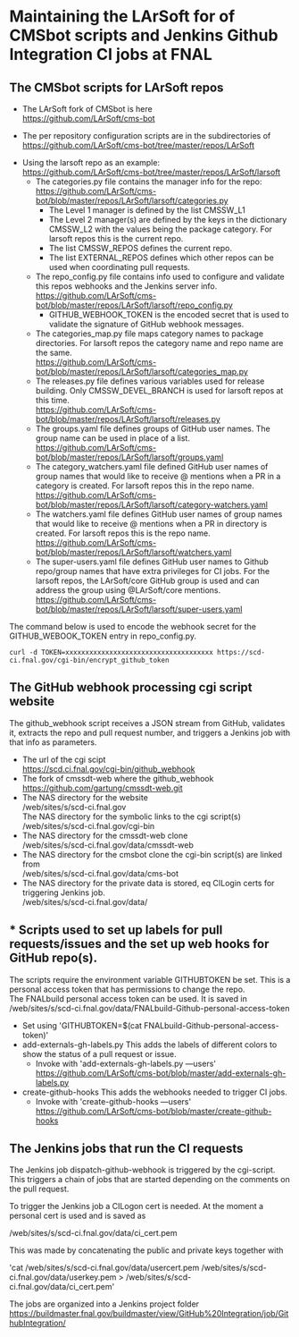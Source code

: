 # Maintaining the LArSoft for of CMSbot scripts and Jenkins Github Integration CI jobs at FNAL

## The CMSbot scripts for LArSoft repos

-   The LArSoft fork of CMSbot is here  
    https://github.com/LArSoft/cms-bot

<!-- -->

-   The per repository configuration scripts are in the subdirectories of  
    https://github.com/LArSoft/cms-bot/tree/master/repos/LArSoft

<!-- -->

-   Using the larsoft repo as an example:  
    https://github.com/LArSoft/cms-bot/tree/master/repos/LArSoft/larsoft
    -   The categories.py file contains the manager info for the repo:  
        https://github.com/LArSoft/cms-bot/blob/master/repos/LArSoft/larsoft/categories.py
        -   The Level 1 manager is defined by the list CMSSW_L1
        -   The Level 2 manager(s) are defined by the keys in the dictionary CMSSW_L2 with the values being the package category. For larsoft repos this is the current repo.
        -   The list CMSSW_REPOS defines the current repo.
        -   The list EXTERNAL_REPOS defines which other repos can be used when coordinating pull requests.
    -   The repo_config.py file contains info used to configure and validate this repos webhooks and the Jenkins server info.  
        https://github.com/LArSoft/cms-bot/blob/master/repos/LArSoft/larsoft/repo_config.py
        -   GITHUB_WEBHOOK_TOKEN is the encoded secret that is used to validate the signature of GitHub webhook messages.
    -   The categories_map.py file maps category names to package directories. For larsoft repos the category name and repo name are the same.  
        https://github.com/LArSoft/cms-bot/blob/master/repos/LArSoft/larsoft/categories_map.py
    -   The releases.py file defines various variables used for release building. Only CMSSW_DEVEL_BRANCH is used for larsoft repos at this time.  
        https://github.com/LArSoft/cms-bot/blob/master/repos/LArSoft/larsoft/releases.py
    -   The groups.yaml file defines groups of GitHub user names. The group name can be used in place of a list.  
        https://github.com/LArSoft/cms-bot/blob/master/repos/LArSoft/larsoft/groups.yaml
    -   The category_watchers.yaml file defined GitHub user names of group names that would like to receive @ mentions when a PR in a category is created. For larsoft repos this in the repo name.  
        https://github.com/LArSoft/cms-bot/blob/master/repos/LArSoft/larsoft/category-watchers.yaml
    -   The watchers.yaml file defines GitHub user names of group names that would like to receive @ mentions when a PR in directory is created. For larsoft repos this is the repo name.  
        https://github.com/LArSoft/cms-bot/blob/master/repos/LArSoft/larsoft/watchers.yaml
    -   The super-users.yaml file defines GitHub user names to Github repo/group names that have extra privileges for CI jobs. For the larsoft repos, the LArSoft/core GitHub group is used and can address the group using @LArSoft/core mentions.  
        https://github.com/LArSoft/cms-bot/blob/master/repos/LArSoft/larsoft/super-users.yaml

The command below is used to encode the webhook secret for the GITHUB_WEBOOK_TOKEN entry in repo_config.py.

    curl -d TOKEN=xxxxxxxxxxxxxxxxxxxxxxxxxxxxxxxxxxxxx https://scd-ci.fnal.gov/cgi-bin/encrypt_github_token

## The GitHub webhook processing cgi script website

The github_webhook script receives a JSON stream from GitHub, validates it, extracts the repo and pull request number, and triggers a Jenkins job with that info as parameters.

-   The url of the cgi scipt  
    https://scd.ci.fnal.gov/cgi-bin/github_webhook
-   The fork of cmssdt-web where the github_webhook  
    https://github.com/gartung/cmssdt-web.git
-   The NAS directory for the website  
    /web/sites/s/scd-ci.fnal.gov  
    The NAS directory for the symbolic links to the cgi script(s)  
    /web/sites/s/scd-ci.fnal.gov/cgi-bin
-   The NAS directory for the cmssdt-web clone  
    /web/sites/s/scd-ci.fnal.gov/data/cmssdt-web
-   The NAS directory for the cmsbot clone the cgi-bin script(s) are linked from  
    /web/sites/s/scd-ci.fnal.gov/data/cms-bot
-   The NAS directory for the private data is stored, eq CILogin certs for triggering Jenkins job.  
    /web/sites/s/scd-ci.fnal.gov/data/

## \* Scripts used to set up labels for pull requests/issues and the set up web hooks for GitHub repo(s).

The scripts require the environment variable GITHUBTOKEN be set. This is a personal access token that has permissions to change the repo.  
The FNALbuild personal access token can be used. It is saved in /web/sites/s/scd-ci.fnal.gov/data/FNALbuild-Github-personal-access-token

-   Set using 'GITHUBTOKEN=$(cat FNALbuild-Github-personal-access-token)'
-   add-externals-gh-labels.py This adds the labels of different colors to show the status of a pull request or issue.
    -   Invoke with 'add-externals-gh-labels.py —users'  
        https://github.com/LArSoft/cms-bot/blob/master/add-externals-gh-labels.py
-   create-github-hooks This adds the webhooks needed to trigger CI jobs.
    -   Invoke with 'create-github-hooks —users'  
        https://github.com/LArSoft/cms-bot/blob/master/create-github-hooks

## The Jenkins jobs that run the CI requests

The Jenkins job dispatch-github-webhook is triggered by the cgi-script. This triggers a chain of jobs that are started depending on the comments on the pull request.

To trigger the Jenkins job a CILogon cert is needed. At the moment a personal cert is used and is saved as

/web/sites/s/scd-ci.fnal.gov/data/ci_cert.pem

This was made by concatenating the public and private keys together with

'cat /web/sites/s/scd-ci.fnal.gov/data/usercert.pem /web/sites/s/scd-ci.fnal.gov/data/userkey.pem \> /web/sites/s/scd-ci.fnal.gov/data/ci_cert.pem'

The jobs are organized into a Jenkins project folder https://buildmaster.fnal.gov/buildmaster/view/GitHub%20Integration/job/GithubIntegration/
